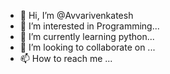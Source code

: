 - 👋 Hi, I’m @Avvarivenkatesh
- 👀 I’m interested in Programming...
- 🌱 I’m currently learning python...
- 💞️ I’m looking to collaborate on ...
- 📫 How to reach me ...

<!---
Avvarivenkatesh/Avvarivenkatesh is a ✨ special ✨ repository because its `README.md` (this file) appears on your GitHub profile.
You can click the Preview link to take a look at your changes.
--->
